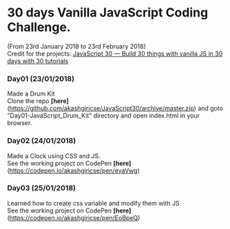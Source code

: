 # 30 days Vanilla JavaScript Coding Challenge.
(From 23rd January 2018 to 23rd February 2018)<br>
Credit for the projects: [JavaScript 30 — Build 30 things with vanilla JS in 30 days with 30 tutorials](https://javascript30.com/)

### Day01 (23/01/2018)
Made a Drum Kit<br>
Clone the repo **[here]**(https://github.com/akashgiricse/JavaScript30/archive/master.zip) and goto "Day01-JavaScript_Drum_Kit" directory and open index.html in your browser. 

### Day02 (24/01/2018)
Made a Clock using CSS and JS. <br>
See the working project on CodePen **[here]**(https://codepen.io/akashgiricse/pen/eyaVwg)

### Day03 (25/01/2018)
Learned how to create css variable and modify them with JS<br>
See the working project on CodePen **[here]**(https://codepen.io/akashgiricse/pen/EoBpeQ)